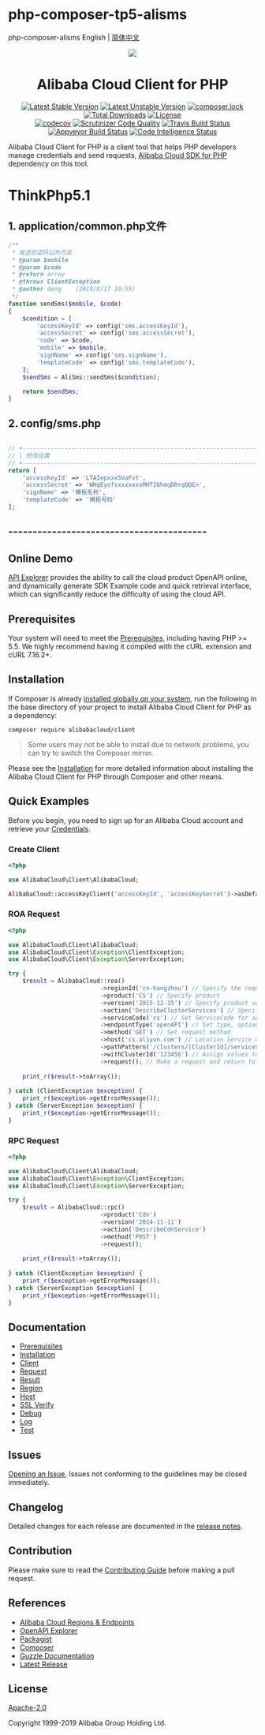 # php-composer-tp5-alisms
php-composer-alisms
English | [简体中文](/README-zh-CN.md)


<p align="center">
<a href=" https://www.alibabacloud.com"><img src="https://aliyunsdk-pages.alicdn.com/icons/AlibabaCloud.svg"></a>
</p>

<h1 align="center">Alibaba Cloud Client for PHP</h1>

<p align="center">
<a href="https://packagist.org/packages/alibabacloud/client"><img src="https://poser.pugx.org/alibabacloud/client/v/stable" alt="Latest Stable Version"></a>
<a href="https://packagist.org/packages/alibabacloud/client"><img src="https://poser.pugx.org/alibabacloud/client/v/unstable" alt="Latest Unstable Version"></a>
<a href="https://packagist.org/packages/alibabacloud/client"><img src="https://poser.pugx.org/alibabacloud/client/composerlock" alt="composer.lock"></a>
<a href="https://packagist.org/packages/alibabacloud/client"><img src="https://poser.pugx.org/alibabacloud/client/downloads" alt="Total Downloads"></a>
<a href="https://packagist.org/packages/alibabacloud/client"><img src="https://poser.pugx.org/alibabacloud/client/license" alt="License"></a>
<br/>
<a href="https://codecov.io/gh/aliyun/openapi-sdk-php-client"><img src="https://codecov.io/gh/aliyun/openapi-sdk-php-client/branch/master/graph/badge.svg" alt="codecov"></a>
<a href="https://scrutinizer-ci.com/g/aliyun/openapi-sdk-php-client"><img src="https://scrutinizer-ci.com/g/aliyun/openapi-sdk-php-client/badges/quality-score.png" alt="Scrutinizer Code Quality"></a>
<a href="https://travis-ci.org/aliyun/openapi-sdk-php-client"><img src="https://travis-ci.org/aliyun/openapi-sdk-php-client.svg?branch=master" alt="Travis Build Status"></a>
<a href="https://ci.appveyor.com/project/aliyun/openapi-sdk-php-client/branch/master"><img src="https://ci.appveyor.com/api/projects/status/699v083woth7mj85/branch/master?svg=true" alt="Appveyor Build Status"></a>
<a href="https://scrutinizer-ci.com/code-intelligence"><img src="https://scrutinizer-ci.com/g/aliyun/openapi-sdk-php-client/badges/code-intelligence.svg" alt="Code Intelligence Status"></a>
</p>


Alibaba Cloud Client for PHP is a client tool that helps PHP developers manage credentials and send requests, [Alibaba Cloud SDK for PHP][SDK] dependency on this tool.
# ThinkPhp5.1
## 1.   application/common.php文件
````php
/**
 * 发送验证码公共方法
 * @param $mobile
 * @param $code
 * @return array
 * @throws ClientException
 * @author deng    (2019/8/17 10:55)
 */
function sendSms($mobile, $code)
{
    $condition = [
        'accessKeyId' => config('sms.accessKeyId'),
        'accessSecret' => config('sms.accessSecret'),
        'code' => $code,
        'mobile' => $mobile,
        'signName' => config('sms.signName'),
        'templateCode' => config('sms.templateCode'),
    ];
    $sendSms = AliSms::sendSms($condition);

    return $sendSms;
}
````
## 2.   config/sms.php
````php

// +----------------------------------------------------------------------
// | 短信设置
// +----------------------------------------------------------------------
return [
    'accessKeyId' => 'LTAIepxxx5VaFvt',
    'accessSecret' => 'WHqEyofsxxxxxxxMHT26hmqDRrqQQEn',
    'signName' => '模板名称',
    'templateCode' => '模板号码'
];
````

## -----------------------------------------

## Online Demo
[API Explorer](https://api.aliyun.com) provides the ability to call the cloud product OpenAPI online, and dynamically generate SDK Example code and quick retrieval interface, which can significantly reduce the difficulty of using the cloud API.


## Prerequisites
Your system will need to meet the [Prerequisites](/docs/en-US/0-Prerequisites.md), including having PHP >= 5.5. We highly recommend having it compiled with the cURL extension and cURL 7.16.2+.


## Installation
If Composer is already [installed globally on your system](https://getcomposer.org/doc/00-intro.md#globally), run the following in the base directory of your project to install Alibaba Cloud Client for PHP as a dependency:
```
composer require alibabacloud/client
```
> Some users may not be able to install due to network problems, you can try to switch the Composer mirror.

Please see the [Installation](/docs/en-US/1-Installation.md) for more detailed information about installing the Alibaba Cloud Client for PHP through Composer and other means.


## Quick Examples
Before you begin, you need to sign up for an Alibaba Cloud account and retrieve your [Credentials](https://usercenter.console.aliyun.com/#/manage/ak).

### Create Client
```php
<?php

use AlibabaCloud\Client\AlibabaCloud;

AlibabaCloud::accessKeyClient('accessKeyId', 'accessKeySecret')->asDefaultClient();
```

### ROA Request
```php
<?php

use AlibabaCloud\Client\AlibabaCloud;
use AlibabaCloud\Client\Exception\ClientException;
use AlibabaCloud\Client\Exception\ServerException;

try {
    $result = AlibabaCloud::roa()
                          ->regionId('cn-hangzhou') // Specify the requested regionId, if not specified, use the client regionId, then default regionId
                          ->product('CS') // Specify product
                          ->version('2015-12-15') // Specify product version
                          ->action('DescribeClusterServices') // Specify product interface
                          ->serviceCode('cs') // Set ServiceCode for addressing, optional
                          ->endpointType('openAPI') // Set type, optional
                          ->method('GET') // Set request method
                          ->host('cs.aliyun.com') // Location Service will not be enabled if the host is specified. For example, service with a Certification type-Bearer Token should be specified
                          ->pathPattern('/clusters/[ClusterId]/services') // Specify path rule with ROA-style
                          ->withClusterId('123456') // Assign values to parameters in the path. Method: with + Parameter
                          ->request(); // Make a request and return to result object. The request is to be placed at the end of the setting
                          
    print_r($result->toArray());
    
} catch (ClientException $exception) {
    print_r($exception->getErrorMessage());
} catch (ServerException $exception) {
    print_r($exception->getErrorMessage());
}
```

### RPC Request
```php
<?php

use AlibabaCloud\Client\AlibabaCloud;
use AlibabaCloud\Client\Exception\ClientException;
use AlibabaCloud\Client\Exception\ServerException;

try {
    $result = AlibabaCloud::rpc()
                          ->product('Cdn')
                          ->version('2014-11-11')
                          ->action('DescribeCdnService')
                          ->method('POST')
                          ->request();
    
    print_r($result->toArray());
    
} catch (ClientException $exception) {
    print_r($exception->getErrorMessage());
} catch (ServerException $exception) {
    print_r($exception->getErrorMessage());
}
```


## Documentation
* [Prerequisites](/docs/en-US/0-Prerequisites.md)
* [Installation](/docs/en-US/1-Installation.md)
* [Client](/docs/en-US/2-Client.md)
* [Request](/docs/en-US/3-Request.md)
* [Result](/docs/en-US/4-Result.md)
* [Region](/docs/en-US/5-Region.md)
* [Host](/docs/en-US/6-Host.md)
* [SSL Verify](/docs/en-US/7-Verify.md)
* [Debug](/docs/en-US/8-Debug.md)
* [Log](/docs/en-US/9-Log.md)
* [Test](/docs/en-US/10-Test.md)


## Issues
[Opening an Issue](https://github.com/aliyun/openapi-sdk-php-client/issues/new/choose), Issues not conforming to the guidelines may be closed immediately.


## Changelog
Detailed changes for each release are documented in the [release notes](/CHANGELOG.md).


## Contribution
Please make sure to read the [Contributing Guide](/CONTRIBUTING.md) before making a pull request.


## References
* [Alibaba Cloud Regions & Endpoints][endpoints]
* [OpenAPI Explorer][open-api]
* [Packagist][packagist]
* [Composer][composer]
* [Guzzle Documentation][guzzle-docs]
* [Latest Release][latest-release]


## License
[Apache-2.0](/LICENSE.md)

Copyright 1999-2019 Alibaba Group Holding Ltd.


[SDK]: https://github.com/aliyun/openapi-sdk-php
[open-api]: https://api.alibabacloud.com
[latest-release]: https://github.com/aliyun/openapi-sdk-php-client
[guzzle-docs]: http://docs.guzzlephp.org/en/stable/request-options.html
[composer]: https://getcomposer.org
[packagist]: https://packagist.org/packages/alibabacloud/sdk
[home]: https://home.console.aliyun.com
[alibabacloud]: https://www.alibabacloud.com
[regions]: https://www.alibabacloud.com/help/doc-detail/40654.html
[endpoints]: https://developer.aliyun.com/endpoints
[cURL]: http://php.net/manual/en/book.curl.php
[OPCache]: http://php.net/manual/en/book.opcache.php
[xdebug]: http://xdebug.org
[OpenSSL]: http://php.net/manual/en/book.openssl.php
[client]: https://github.com/aliyun/openapi-sdk-php-client
